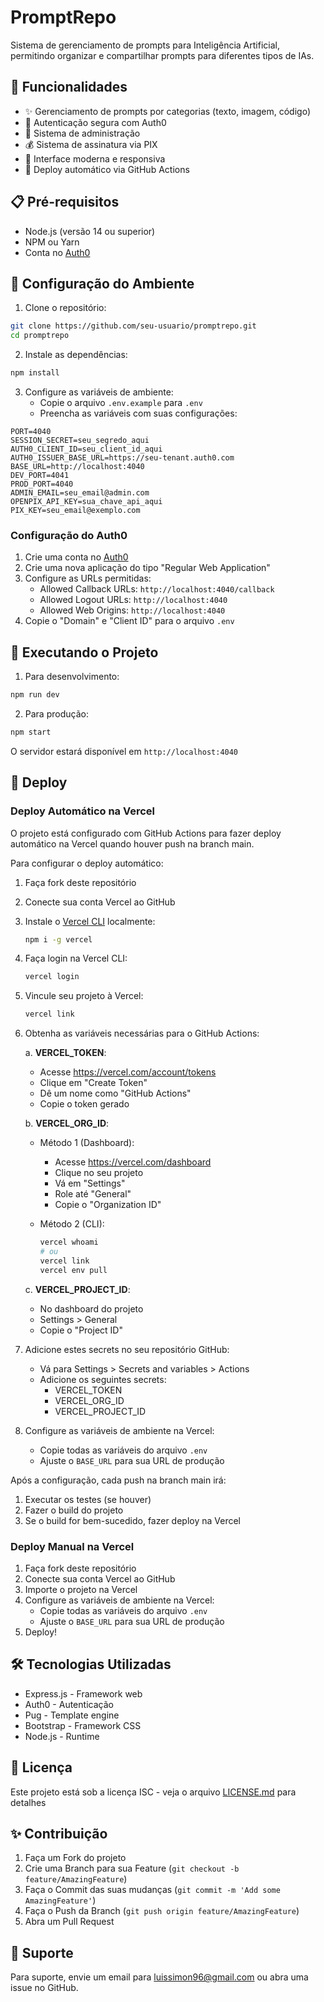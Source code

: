 # PromptRepo

Sistema de gerenciamento de prompts para Inteligência Artificial, permitindo organizar e compartilhar prompts para diferentes tipos de IAs.

## 🚀 Funcionalidades

- ✨ Gerenciamento de prompts por categorias (texto, imagem, código)
- 🔐 Autenticação segura com Auth0
- 👥 Sistema de administração
- 💰 Sistema de assinatura via PIX
- 🎨 Interface moderna e responsiva
- 🔄 Deploy automático via GitHub Actions

## 📋 Pré-requisitos

- Node.js (versão 14 ou superior)
- NPM ou Yarn
- Conta no [Auth0](https://auth0.com)

## 🔧 Configuração do Ambiente

1. Clone o repositório:

```bash
git clone https://github.com/seu-usuario/promptrepo.git
cd promptrepo
```

2. Instale as dependências:

```bash
npm install
```

3. Configure as variáveis de ambiente:
   - Copie o arquivo `.env.example` para `.env`
   - Preencha as variáveis com suas configurações:

```env
PORT=4040
SESSION_SECRET=seu_segredo_aqui
AUTH0_CLIENT_ID=seu_client_id_aqui
AUTH0_ISSUER_BASE_URL=https://seu-tenant.auth0.com
BASE_URL=http://localhost:4040
DEV_PORT=4041
PROD_PORT=4040
ADMIN_EMAIL=seu_email@admin.com
OPENPIX_API_KEY=sua_chave_api_aqui
PIX_KEY=seu_email@exemplo.com
```

### Configuração do Auth0

1. Crie uma conta no [Auth0](https://auth0.com)
2. Crie uma nova aplicação do tipo "Regular Web Application"
3. Configure as URLs permitidas:
   - Allowed Callback URLs: `http://localhost:4040/callback`
   - Allowed Logout URLs: `http://localhost:4040`
   - Allowed Web Origins: `http://localhost:4040`
4. Copie o "Domain" e "Client ID" para o arquivo `.env`

## 🚀 Executando o Projeto

1. Para desenvolvimento:

```bash
npm run dev
```

2. Para produção:

```bash
npm start
```

O servidor estará disponível em `http://localhost:4040`

## 🚀 Deploy

### Deploy Automático na Vercel

O projeto está configurado com GitHub Actions para fazer deploy automático na Vercel quando houver push na branch main.

Para configurar o deploy automático:

1. Faça fork deste repositório
2. Conecte sua conta Vercel ao GitHub
3. Instale o [Vercel CLI](https://vercel.com/cli) localmente:

   ```bash
   npm i -g vercel
   ```

4. Faça login na Vercel CLI:

   ```bash
   vercel login
   ```

5. Vincule seu projeto à Vercel:

   ```bash
   vercel link
   ```

6. Obtenha as variáveis necessárias para o GitHub Actions:

   a. **VERCEL_TOKEN**:
      - Acesse <https://vercel.com/account/tokens>
      - Clique em "Create Token"
      - Dê um nome como "GitHub Actions"
      - Copie o token gerado

   b. **VERCEL_ORG_ID**:
      - Método 1 (Dashboard):
        - Acesse <https://vercel.com/dashboard>
        - Clique no seu projeto
        - Vá em "Settings"
        - Role até "General"
        - Copie o "Organization ID"

      - Método 2 (CLI):

        ```bash
        vercel whoami
        # ou
        vercel link
        vercel env pull
        ```

   c. **VERCEL_PROJECT_ID**:
      - No dashboard do projeto
      - Settings > General
      - Copie o "Project ID"

7. Adicione estes secrets no seu repositório GitHub:
   - Vá para Settings > Secrets and variables > Actions
   - Adicione os seguintes secrets:
     - VERCEL_TOKEN
     - VERCEL_ORG_ID
     - VERCEL_PROJECT_ID

8. Configure as variáveis de ambiente na Vercel:
   - Copie todas as variáveis do arquivo `.env`
   - Ajuste o `BASE_URL` para sua URL de produção

Após a configuração, cada push na branch main irá:

1. Executar os testes (se houver)
2. Fazer o build do projeto
3. Se o build for bem-sucedido, fazer deploy na Vercel

### Deploy Manual na Vercel

1. Faça fork deste repositório
2. Conecte sua conta Vercel ao GitHub
3. Importe o projeto na Vercel
4. Configure as variáveis de ambiente na Vercel:
   - Copie todas as variáveis do arquivo `.env`
   - Ajuste o `BASE_URL` para sua URL de produção
5. Deploy!

## 🛠️ Tecnologias Utilizadas

- Express.js - Framework web
- Auth0 - Autenticação
- Pug - Template engine
- Bootstrap - Framework CSS
- Node.js - Runtime

## 📄 Licença

Este projeto está sob a licença ISC - veja o arquivo [LICENSE.md](LICENSE.md) para detalhes

## ✨ Contribuição

1. Faça um Fork do projeto
2. Crie uma Branch para sua Feature (`git checkout -b feature/AmazingFeature`)
3. Faça o Commit das suas mudanças (`git commit -m 'Add some AmazingFeature'`)
4. Faça o Push da Branch (`git push origin feature/AmazingFeature`)
5. Abra um Pull Request

## 🤝 Suporte

Para suporte, envie um email para <luissimon96@gmail.com> ou abra uma issue no GitHub.
